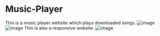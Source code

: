 # Music-Player
This is a music player website which plays downloaded songs.
![image](https://user-images.githubusercontent.com/61899753/188284314-99b00cfc-cae7-4ecb-8e21-ad4f5f065895.png)
![image](https://user-images.githubusercontent.com/61899753/188284321-d4dc1482-be35-4f1e-91cd-af5dfea9490b.png)
This is also a responsive website.
![image](https://user-images.githubusercontent.com/61899753/188284339-cfdd5bb5-c4d7-48eb-a27c-7d00aa2e1800.png)
